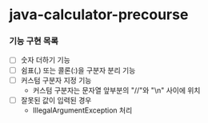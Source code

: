 # java-calculator-precourse

### 기능 구현 목록
- [ ] 숫자 더하기 기능
- [ ] 쉼표(,) 또는 콜론(:)을 구분자 분리 기능
- [ ] 커스텀 구분자 지정 기능
  - 커스텀 구분자는 문자열 앞부분의 "//"와 "\n" 사이에 위치
- [ ] 잘못된 값이 입력된 경우
  - IllegalArgumentException 처리
